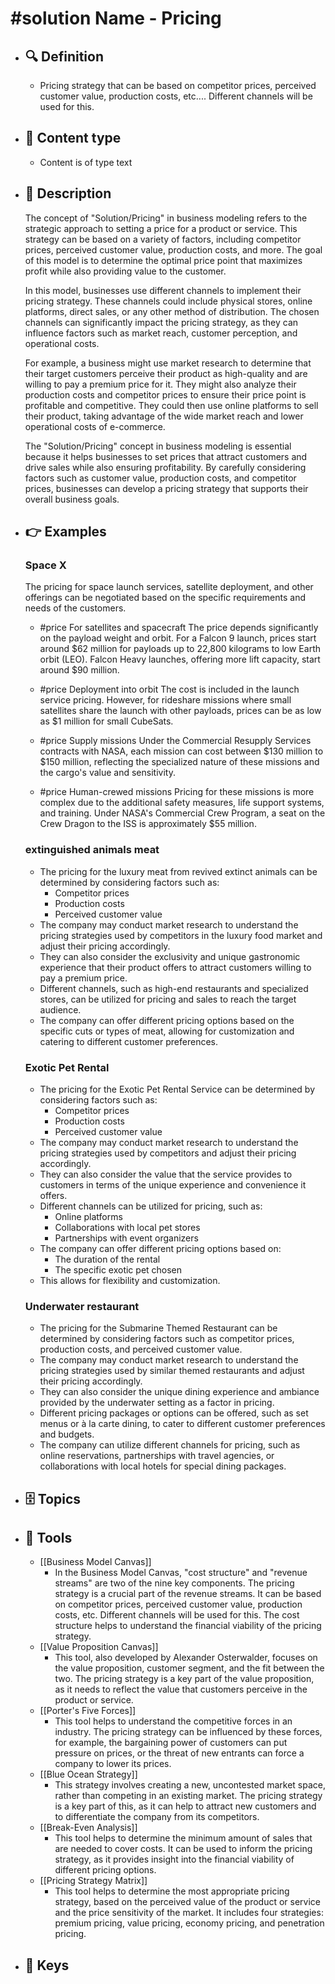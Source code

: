 # #solution Name - Pricing
- ## 🔍 Definition
  - Pricing strategy that can be based on competitor prices, perceived customer value, production costs, etc.... Different channels will be used for this.
- ## 📰 Content type 
  - Content is of type text
- ## 📖 Description
  The concept of "Solution/Pricing" in business modeling refers to the strategic approach to setting a price for a product or service. This strategy can be based on a variety of factors, including competitor prices, perceived customer value, production costs, and more. The goal of this model is to determine the optimal price point that maximizes profit while also providing value to the customer.
  
  In this model, businesses use different channels to implement their pricing strategy. These channels could include physical stores, online platforms, direct sales, or any other method of distribution. The chosen channels can significantly impact the pricing strategy, as they can influence factors such as market reach, customer perception, and operational costs.
  
  For example, a business might use market research to determine that their target customers perceive their product as high-quality and are willing to pay a premium price for it. They might also analyze their production costs and competitor prices to ensure their price point is profitable and competitive. They could then use online platforms to sell their product, taking advantage of the wide market reach and lower operational costs of e-commerce.
  
  The "Solution/Pricing" concept in business modeling is essential because it helps businesses to set prices that attract customers and drive sales while also ensuring profitability. By carefully considering factors such as customer value, production costs, and competitor prices, businesses can develop a pricing strategy that supports their overall business goals.
- ## 👉 Examples
  ### Space X
  The pricing for space launch services, satellite deployment, and other offerings can be negotiated based on the specific requirements and needs of the customers.
  
  - #price For satellites and spacecraft
  The price depends significantly on the payload weight and orbit. For a Falcon 9 launch, prices start around $62 million for payloads up to 22,800 kilograms to low Earth orbit (LEO). Falcon Heavy launches, offering more lift capacity, start around $90 million.
  
  - #price Deployment into orbit
  The cost is included in the launch service pricing. However, for rideshare missions where small satellites share the launch with other payloads, prices can be as low as $1 million for small CubeSats.
  
  - #price Supply missions
  Under the Commercial Resupply Services contracts with NASA, each mission can cost between $130 million to $150 million, reflecting the specialized nature of these missions and the cargo's value and sensitivity.
  
  - #price Human-crewed missions
  Pricing for these missions is more complex due to the additional safety measures, life support systems, and training. Under NASA's Commercial Crew Program, a seat on the Crew Dragon to the ISS is approximately $55 million.
  
  ### 
  
  ### extinguished animals meat
  - The pricing for the luxury meat from revived extinct animals can be determined by considering factors such as:
  	- Competitor prices
  	- Production costs
  	- Perceived customer value
  - The company may conduct market research to understand the pricing strategies used by competitors in the luxury food market and adjust their pricing accordingly.
  - They can also consider the exclusivity and unique gastronomic experience that their product offers to attract customers willing to pay a premium price.
  - Different channels, such as high-end restaurants and specialized stores, can be utilized for pricing and sales to reach the target audience.
  - The company can offer different pricing options based on the specific cuts or types of meat, allowing for customization and catering to different customer preferences.
  ### Exotic Pet Rental
  - The pricing for the Exotic Pet Rental Service can be determined by considering factors such as:
  	- Competitor prices
  	- Production costs
  	- Perceived customer value
  - The company may conduct market research to understand the pricing strategies used by competitors and adjust their pricing accordingly.
  - They can also consider the value that the service provides to customers in terms of the unique experience and convenience it offers.
  - Different channels can be utilized for pricing, such as:
  	- Online platforms
  	- Collaborations with local pet stores
  	- Partnerships with event organizers
  - The company can offer different pricing options based on:
  	- The duration of the rental
  	- The specific exotic pet chosen
  - This allows for flexibility and customization.
  ### Underwater restaurant
  - The pricing for the Submarine Themed Restaurant can be determined by considering factors such as competitor prices, production costs, and perceived customer value.
  - The company may conduct market research to understand the pricing strategies used by similar themed restaurants and adjust their pricing accordingly.
  - They can also consider the unique dining experience and ambiance provided by the underwater setting as a factor in pricing.
  - Different pricing packages or options can be offered, such as set menus or à la carte dining, to cater to different customer preferences and budgets.
  - The company can utilize different channels for pricing, such as online reservations, partnerships with travel agencies, or collaborations with local hotels for special dining packages.
- ## 🗄️ Topics
  
- ## 🧰 Tools
  - [[Business Model Canvas]]
    - In the Business Model Canvas, "cost structure" and "revenue streams" are two of the nine key components. The pricing strategy is a crucial part of the revenue streams. It can be based on competitor prices, perceived customer value, production costs, etc. Different channels will be used for this. The cost structure helps to understand the financial viability of the pricing strategy.
  - [[Value Proposition Canvas]]
    - This tool, also developed by Alexander Osterwalder, focuses on the value proposition, customer segment, and the fit between the two. The pricing strategy is a key part of the value proposition, as it needs to reflect the value that customers perceive in the product or service.
  - [[Porter's Five Forces]]
    - This tool helps to understand the competitive forces in an industry. The pricing strategy can be influenced by these forces, for example, the bargaining power of customers can put pressure on prices, or the threat of new entrants can force a company to lower its prices.
  - [[Blue Ocean Strategy]]
    - This strategy involves creating a new, uncontested market space, rather than competing in an existing market. The pricing strategy is a key part of this, as it can help to attract new customers and to differentiate the company from its competitors.
  - [[Break-Even Analysis]]
    - This tool helps to determine the minimum amount of sales that are needed to cover costs. It can be used to inform the pricing strategy, as it provides insight into the financial viability of different pricing options.
  - [[Pricing Strategy Matrix]]
    - This tool helps to determine the most appropriate pricing strategy, based on the perceived value of the product or service and the price sensitivity of the market. It includes four strategies: premium pricing, value pricing, economy pricing, and penetration pricing.
- ## 🔑 Keys
  
